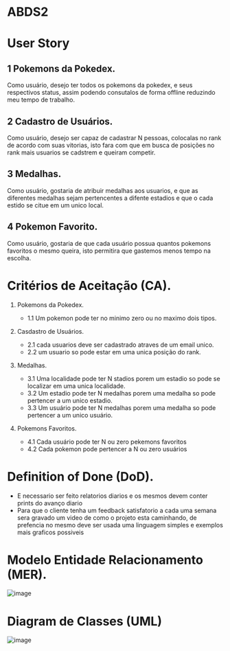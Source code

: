 # ABDS2

# User Story

## 1 Pokemons da Pokedex.
Como usuário, desejo ter todos os pokemons da pokedex, e seus respectivos status, assim podendo consutalos de forma offline reduzindo meu tempo de trabalho. 

## 2 Cadastro de Usuários. 
Como usuário, desejo ser capaz de cadastrar N pessoas, colocalas no rank de acordo com suas vitorias, isto fara com que em busca de posições no rank mais usuarios se cadstrem e queiram competir.

## 3 Medalhas.
Como usuário, gostaria de atribuir medalhas aos usuarios, e que as diferentes medalhas sejam pertencentes a difente estadios e que o cada estido se citue em um unico local.

## 4 Pokemon Favorito.
Como usuário, gostaria de que cada usuário possua quantos pokemons favoritos o mesmo queira, isto permitira que gastemos menos tempo na escolha.

# Critérios de Aceitação (CA).

1. Pokemons da Pokedex.
    - 1.1 Um pokemon pode ter no minimo zero ou no maximo dois tipos.

2. Casdastro de Usuários.
    - 2.1 cada usuarios deve ser cadastrado atraves de um email unico.
    - 2.2 um usuario so pode estar em uma unica posição do rank. 
    
3. Medalhas.
    - 3.1 Uma localidade pode ter N stadios porem um estadio so pode se localizar em uma unica localidade. 
    - 3.2 Um estadio pode ter N medalhas porem uma medalha so pode pertencer a um unico estadio. 
    - 3.3 Um usuário pode ter N medalhas porem uma medalha so pode pertencer a um unico usuário.

4. Pokemons Favoritos.
    - 4.1 Cada usuário pode ter N ou zero pekemons favoritos 
    - 4.2 Cada pokemon pode pertencer a N ou zero usuários
    
# Definition of Done (DoD).
- E necessario ser feito relatorios diarios e os mesmos devem conter prints do avanço diario 
- Para que o cliente tenha um feedback satisfatorio a cada uma semana sera gravado um video de como o projeto esta caminhando, de prefencia no mesmo deve ser usada uma linguagem simples e exemplos mais graficos possiveis

# Modelo Entidade Relacionamento (MER).
![image](https://user-images.githubusercontent.com/102178039/194675849-1b843f34-adbe-4d81-81ee-ffd79760524e.png)



# Diagram de Classes (UML)

![image](https://user-images.githubusercontent.com/102178039/193463191-4986a64c-755b-46bf-aa17-0700e0ba7174.png)

